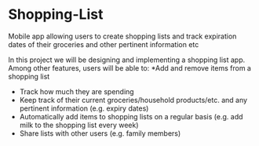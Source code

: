 # Shopping-List
Mobile app allowing users to create shopping lists and track expiration dates of their groceries and other pertinent information etc

In this project we will be designing and implementing a shopping list app. Among 
other features, users will be able to:
*Add and remove items from a shopping list
* Track how much they are spending
* Keep track of their current groceries/household products/etc. and any 
pertinent information (e.g. expiry dates)
* Automatically add items to shopping lists on a regular basis (e.g. add milk to 
the shopping list every week)
* Share lists with other users (e.g. family members)
